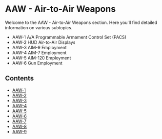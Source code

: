 # AAW - Air-to-Air Weapons

Welcome to the AAW - Air-to-Air Weapons section. Here you'll find detailed information on various subtopics.
- AAW-1 A/A Programmable Armament Control Set (PACS)
- AAW-2 HUD Air-to-Air Displays
- AAW-3 AIM-9 Employment
- AAW-4 AIM-7 Employment
- AAW-5 AIM-120 Employment
- AAW-6 Gun Employment

## Contents

- [AAW-1](aaw-1.md)
- [AAW-2](aaw-2.md)
- [AAW-3](aaw-3.md)
- [AAW-4](aaw-4.md)
- [AAW-5](aaw-5.md)
- [AAW-6](aaw-6.md)
- [AAW-7](aaw-7.md)
- [AAW-8](aaw-8.md)
- [AAW-9](aaw-9.md)


